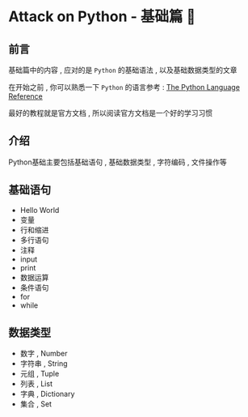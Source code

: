 #  Attack on Python - 基础篇 🐍


<extoc></extoc>

## 前言

基础篇中的内容 , 应对的是 `Python` 的基础语法 , 以及基础数据类型的文章

在开始之前 , 你可以熟悉一下 `Python` 的语言参考 : [The Python Language Reference](https://docs.python.org/3/reference/index.html)

最好的教程就是官方文档 , 所以阅读官方文档是一个好的学习习惯

## 介绍 

Python基础主要包括基础语句 , 基础数据类型 , 字符编码 , 文件操作等

## 基础语句

- Hello World
- 变量
- 行和缩进
- 多行语句
- 注释
- input
- print
- 数据运算
- 条件语句
- for
- while

## 数据类型

- 数字 , Number
- 字符串 , String
- 元组 , Tuple
- 列表 , List
- 字典 , Dictionary
- 集合 , Set

